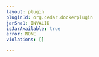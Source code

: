 ```yaml
---
layout: plugin
pluginId: org.cedar.dockerplugin
jarSha1: INVALID
isJarAvailable: true
error: NONE
violations: []

---
```


